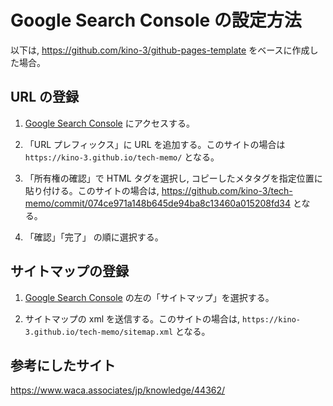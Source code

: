 # Google Search Console の設定方法

以下は, <https://github.com/kino-3/github-pages-template> をベースに作成した場合。

## URL の登録

1. [Google Search Console](https://search.google.com/search-console) にアクセスする。

1. 「URL プレフィックス」に URL を追加する。このサイトの場合は `https://kino-3.github.io/tech-memo/` となる。

1. 「所有権の確認」で HTML タグを選択し, コピーしたメタタグを指定位置に貼り付ける。このサイトの場合は, <https://github.com/kino-3/tech-memo/commit/074ce971a148b645de94ba8c13460a015208fd34> となる。

1. 「確認」「完了」 の順に選択する。

## サイトマップの登録

1. [Google Search Console](https://search.google.com/search-console) の左の「サイトマップ」を選択する。

1. サイトマップの xml を送信する。このサイトの場合は, `https://kino-3.github.io/tech-memo/sitemap.xml` となる。

## 参考にしたサイト

<https://www.waca.associates/jp/knowledge/44362/>
